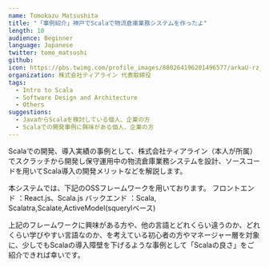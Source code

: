 ```yaml
---
name: Tomokazu Matsushita
title: "「事例紹介」神戸でScalaで物流倉庫業務システムを作ったよ"
length: 10
audience: Beginner
language: Japanese
twitter: tomo_matsushi
github: 
icon: https://pbs.twimg.com/profile_images/880264196201496577/arkaU-rz_400x400.jpg
organization: 株式会社ティアライン 代表取締役
tags:
  - Intro to Scala
  - Software Design and Architecture
  - Others
suggestions:
  - JavaからScalaを検討している個人、企業の方
  - Scalaでの開発事例に興味がある個人、企業の方
---
```

Scalaでの開発、導入実績の事例として、株式会社ティアライン（本人が所属）でスクラッチから開発し保守運用中の物流倉庫業務システムを設計、ソースコードを用いてScala導入の開発メリットなどを解説します。

本システムでは、下記のOSSフレームワークを用いております。
フロントエンド ：React.js、Scala.js
バックエンド ：Scala, Scalatra,Scalate,ActiveModel(squerylベース)

上記のフレームワークに興味がある方や、他の言語とどれくらい違うのか、どれくらい学びやすい言語なのか、を考えている初心者の方やマネージャー層を対象に、少しでもScalaの導入障壁を下げるような事例として「Scalaの良さ」をご紹介できれば幸いです。
